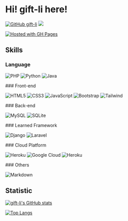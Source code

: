 # Hi! gift-li here!

[![GitHub gift-li](https://img.shields.io/github/followers/gift-li.svg?style=social&label=Follow&maxAge=2592000)](https://github.com/gift-li)
![](https://komarev.com/ghpvc/?username=gift-li)

[![Hosted with GH Pages](https://img.shields.io/badge/Hosted_with-GitHub_Pages-blue?logo=github&logoColor=white)](https://https://gift-li.github.io/ "Go to GitHub Pages homepage")

## Skills
### Language
<p>
  <img alt="PHP" href="https://img.shields.io/badge/PHP-777BB4?style=for-the-badge&logo=php&logoColor=white">
  <img alt="Python" href="https://img.shields.io/badge/Python-14354C?style=for-the-badge&logo=python&logoColor=white">
  <img alt="Java" href="	https://img.shields.io/badge/Java-ED8B00?style=for-the-badge&logo=java&logoColor=white">
</p>
### Front-end
<p>
  <img alt="HTML5" href="https://img.shields.io/badge/HTML5-E34F26?style=for-the-badge&logo=html5&logoColor=white">
  <img alt="CSS3" href="https://img.shields.io/badge/CSS3-1572B6?style=for-the-badge&logo=css3&logoColor=white">
  <img alt="JavaScript" href="https://img.shields.io/badge/JavaScript-F7DF1E?style=for-the-badge&logo=javascript&logoColor=black">
  <img alt="Bootstrap" href="https://img.shields.io/badge/Bootstrap-563D7C?style=for-the-badge&logo=bootstrap&logoColor=white">
  <img alt="Tailwind" href="https://img.shields.io/badge/Tailwind_CSS-38B2AC?style=for-the-badge&logo=tailwind-css&logoColor=white">
</p>
### Back-end
<p>
  <img alt="MySQL" href="https://img.shields.io/badge/MySQL-00000F?style=for-the-badge&logo=mysql&logoColor=white">
  <img alt="SQLite" href="https://img.shields.io/badge/SQLite-07405E?style=for-the-badge&logo=sqlite&logoColor=white">
</p>
### Learned Framework
<p>
  <img alt="Django" href="https://img.shields.io/badge/Django-092E20?style=for-the-badge&logo=django&logoColor=white">
  <img alt="Laravel" href="https://img.shields.io/badge/Laravel-FF2D20?style=for-the-badge&logo=laravel&logoColor=white">
</p>
### Cloud Platform
<p>
  <img alt="Heroku" href="https://img.shields.io/badge/Heroku-430098?style=for-the-badge&logo=heroku&logoColor=white">
  <img alt="Google Cloud" href="https://img.shields.io/badge/Google_Cloud-4285F4?style=for-the-badge&logo=google-cloud&logoColor=white">
  <img alt="Heroku" href="https://img.shields.io/badge/Heroku-430098?style=for-the-badge&logo=heroku&logoColor=white">
</p>
### Others
<p>
  <img alt="Markdown" href="https://img.shields.io/badge/Markdown-000000?style=for-the-badge&logo=markdown&logoColor=white">
</p>

## Statistic

[![gift-li's GitHub stats](https://github-readme-stats.vercel.app/api?username=gift-li&show_icons=true)](https://github.com/anuraghazra/github-readme-stats)

[![Top Langs](https://github-readme-stats.vercel.app/api/top-langs/?username=gift-li&layout=compact)](https://github.com/anuraghazra/github-readme-stats)
